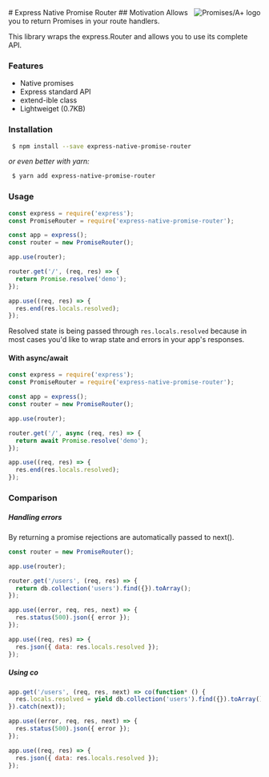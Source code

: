 <a href="http://promisesaplus.com/">
    <img src="http://promisesaplus.com/assets/logo-small.png" alt="Promises/A+ logo"
         title="Promises/A+ 1.1 compliant" align="right" />
</a>
# Express Native Promise Router
## Motivation
Allows you to return Promises in your route handlers.

This library wraps the express.Router and allows you to use its complete API.

### Features
 - Native promises
 - Express standard API
 - extend-ible class
 - Lightweiget (0.7KB)

### Installation

```Bash
 $ npm install --save express-native-promise-router
```

*or even better with yarn:*
```Bash
 $ yarn add express-native-promise-router
```

### Usage

```JavaScript
const express = require('express');
const PromiseRouter = require('express-native-promise-router');

const app = express();
const router = new PromiseRouter();

app.use(router);

router.get('/', (req, res) => {
  return Promise.resolve('demo');
});

app.use((req, res) => {
  res.end(res.locals.resolved);
});

```
Resolved state is being passed through `res.locals.resolved` because in most cases you'd like to wrap state and errors in your app's responses.

#### With async/await

```JavaScript
const express = require('express');
const PromiseRouter = require('express-native-promise-router');

const app = express();
const router = new PromiseRouter();

app.use(router);

router.get('/', async (req, res) => {
  return await Promise.resolve('demo');
});

app.use((req, res) => {
  res.end(res.locals.resolved);
});
```

### Comparison

##### Handling errors  
By returning a promise rejections are automatically passed to next().

```JavaScript
const router = new PromiseRouter();

app.use(router);

router.get('/users', (req, res) => {
  return db.collection('users').find({}).toArray();
});

app.use((error, req, res, next) => {
  res.status(500).json({ error });
});

app.use((req, res) => {
  res.json({ data: res.locals.resolved });
});

```
##### Using co
```JavaScript
app.get('/users', (req, res, next) => co(function* () {
  res.locals.resolved = yield db.collection('users').find({}).toArray();
}).catch(next));

app.use((error, req, res, next) => {
  res.status(500).json({ error });
});

app.use((req, res) => {
  res.json({ data: res.locals.resolved });
});
```

